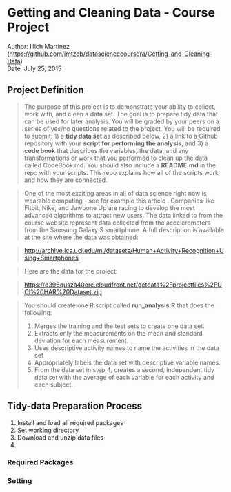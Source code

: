 # Getting and Cleaning Data - Course Project
Author: Illich Martinez (<https://github.com/imtzcb/datasciencecoursera/Getting-and-Cleaning-Data>)  
Date: July 25, 2015

Project Definition
-------------------

>The purpose of this project is to demonstrate your ability to collect, work with, and clean a data set. The goal is to prepare tidy data that can be used for later analysis. You will be graded by your peers on a series of yes/no questions related to the project. You will be required to submit: 1) a **tidy data set** as described below, 2) a link to a Github repository with your **script for performing the analysis**, and 3) a **code book** that describes the variables, the data, and any transformations or work that you performed to clean up the data called CodeBook.md. You should also include a **README.md** in the repo with your scripts. This repo explains how all of the scripts work and how they are connected.  

>One of the most exciting areas in all of data science right now is wearable computing - see for example this article . Companies like Fitbit, Nike, and Jawbone Up are racing to develop the most advanced algorithms to attract new users. The data linked to from the course website represent data collected from the accelerometers from the Samsung Galaxy S smartphone. A full description is available at the site where the data was obtained: 

>http://archive.ics.uci.edu/ml/datasets/Human+Activity+Recognition+Using+Smartphones 

>Here are the data for the project: 

>https://d396qusza40orc.cloudfront.net/getdata%2Fprojectfiles%2FUCI%20HAR%20Dataset.zip 

>You should create one R script called **run_analysis.R** that does the following:  
>1. Merges the training and the test sets to create one data set.  
>2. Extracts only the measurements on the mean and standard deviation for each measurement.  
>3. Uses descriptive activity names to name the activities in the data set  
>4. Appropriately labels the data set with descriptive variable names.  
>5. From the data set in step 4, creates a second, independent tidy data set with the average of each variable for each activity and each subject.

Tidy-data Preparation Process
-----------------------------
1. Install and load all required packages
2. Set working directory
3. Download and unzip data files
4. 

### Required Packages

### Setting 
